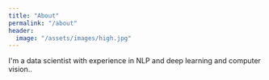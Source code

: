 ```yaml
---
title: "About"
permalink: "/about"
header:
  image: "/assets/images/high.jpg"
---
```


I'm a data scientist with experience in NLP and deep learning and computer vision..
